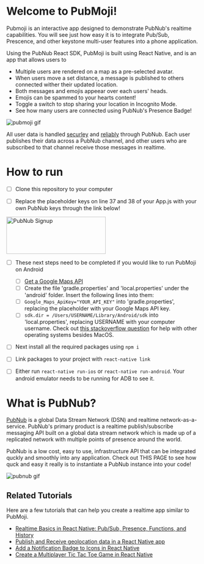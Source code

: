 # Welcome to PubMoji!

Pubmoji is an interactive app designed to demonstrate PubNub's realtime capabilities. You will see just how easy it is to integrate Pub/Sub, Prescence, and other keystone multi-user features into a phone application.

Using the PubNub React SDK, PubMoji is built using React Native, and is an app that allows users to 

* Multiple users are rendered on a map as a pre-selected avatar.
* When users move a set distance, a message is published to others connected wither their updated location.
* Both messages and emojis appeear over each users' heads.
* Emojis can be spammed to your hearts content!
* Toggle a switch to stop sharing your location in Incognito Mode.
* See how many users are connected using PubNub's Presence Badge!

![pubmoji gif](https://pubnubdevelopers.github.io/PubMoji-Product-Page/img/demo.gif)

All user data is handled [securley](https://www.pubnub.com/developers/tech/security/) and [reliably](https://www.pubnub.com/blog/build-a-reliable-product-that-never-fails/) through PubNub. Each user publishes their data across a PubNub channel, and other users who are subscribed to that channel receive those messages in realtime. 

# How to run

- [ ] Clone this repository to your computer

- [ ] Replace the placeholder keys on line 37 and 38 of your App.js with your own PubNub keys through the link below!

<a href="https://dashboard.pubnub.com/signup?devrel_gh=PubMoji">
    <img alt="PubNub Signup" src="https://i.imgur.com/og5DDjf.png" width=260 height=97/>
</a>

- [ ] These next steps need to be completed if you would like to run PubMoji on Android
    - [ ] [Get a Google Maps API](https://developers.google.com/maps/documentation/javascript/get-api-key) 
    - [ ] Create the file 'gradle.properties' and 'local.properties' under the 'android' folder. Insert the following lines into them:  
    - [ ] ```Google_Maps_ApiKey="YOUR_API_KEY"``` into 'gradle.properties', replacing the placeholder with your Google Maps API key. 
    - [ ] ```sdk.dir = /Users/USERNAME/Library/Android/sdk``` into 'local.properties', replacing USERNAME with your computer username. Check out [this stackoverflow question](https://stackoverflow.com/questions/32634352/react-native-android-build-failed-sdk-location-not-found) for help with other operating systems besides MacOS. 

- [ ] Next install all the required packages using ```npm i```

- [ ] Link packages to your project with ```react-native link```
 
- [ ] Either run ```react-native run-ios``` or ```react-native run-android```. Your android emulator needs to be running for ADB to see it. 

      
# What is PubNub?
[PubNub](https://www.pubnub.com/?devrel_gh=PubMoji) is a global Data Stream Network (DSN) and realtime network-as-a-service. PubNub's primary product is a realtime publish/subscribe messaging API built on a global data stream network which is made up of a replicated network with multiple points of presence around the world.

PubNub is a low cost, easy to use, infrastructure API that can be integrated quckly and smoothly into any application. Check out THIS PAGE to see how quck and easy it really is to instantiate a PubNub instance into your code!

![pubnub gif](https://www.pubnub.com/wp-content/uploads/2016/08/pubsub-1.gif)

## Related Tutorials
Here are a few tutorials that can help you create a realtime app similar to PubMoji.
* [Realtime Basics in React Native: Pub/Sub, Presence, Functions, and History](https://www.pubnub.com/blog/pubnub-react-native-basics-pub-sub-history-gelocation-presence/?devrel_gh=PubMoji)
* [Publish and Receive geolocation data in a React Native app](https://www.pubnub.com/blog/pubnub-react-native-basics-pub-sub-history-gelocation-presence/?devrel_gh=PubMoji)
* [Add a Notification Badge to Icons in React Native](https://www.pubnub.com/blog/how-to-add-a-realtime-badge-to-icons-in-react-native/?devrel_gh=PubMoji)
* [Create a Multiplayer Tic Tac Toe Game in React Native](https://www.pubnub.com/blog/multiplayer-mobile-tic-tac-toe-react-native-ios-android-part-one/?devrel_gh=PubMoji)
